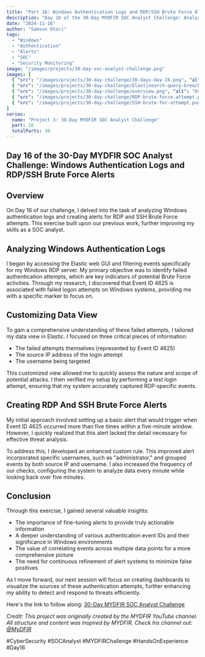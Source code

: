 ```yaml
---
title: "Part 16: Windows Authentication Logs and RDP/SSH Brute Force Alerts"
description: "Day 16 of the 30-Day MYDFIR SOC Analyst Challenge: Analyzing Windows authentication logs and creating sophisticated alerts for brute force detection."
date: "2024-11-16"
author: "Samson Otori"
tags:
  - "Windows"
  - "Authentication"
  - "Alerts"
  - "SOC"
  - "Security Monitoring"
image: "/images/projects/30-day-soc-analyst-challenge.png"
images: [
  { "src": "/images/projects/30-day-challenge/30-days-day-16.png", "alt": "30 Days MYDFIR SOC Analyst Challenge Day 16" },
  { "src": "/images/projects/30-day-challenge/Elastisearch-query-breached.png", "alt": "Elasticsearch Query for Breached Attempts" },
  { "src": "/images/projects/30-day-challenge/overview.png", "alt": "Overview of Authentication Monitoring" },
  { "src": "/images/projects/30-day-challenge/RDP-brute-force-attempt.png", "alt": "RDP Brute Force Attempt Detection" },
  { "src": "/images/projects/30-day-challenge/SSH-brute-for-attempt.png", "alt": "SSH Brute Force Attempt Detection" }
]
series:
  name: "Project 3: 30-Day MYDFIR SOC Analyst Challenge"
  part: 16
  totalParts: 30
---
```


## Day 16 of the 30-Day MYDFIR SOC Analyst Challenge: Windows Authentication Logs and RDP/SSH Brute Force Alerts

## Overview

On Day 16 of our challenge, I delved into the task of analyzing Windows authentication logs and creating alerts for RDP and SSH Brute Force attempts. This exercise built upon our previous work, further improving my skills as a SOC analyst.

## Analyzing Windows Authentication Logs

I began by accessing the Elastic web GUI and filtering events specifically for my Windows RDP server. My primary objective was to identify failed authentication attempts, which are key indicators of potential Brute Force activities. Through my research, I discovered that Event ID 4625 is associated with failed logon attempts on Windows systems, providing me with a specific marker to focus on.

## Customizing Data View

To gain a comprehensive understanding of these failed attempts, I tailored my data view in Elastic. I focused on three critical pieces of information:
- The failed attempts themselves (represented by Event ID 4625)
- The source IP address of the login attempt
- The username being targeted

This customized view allowed me to quickly assess the nature and scope of potential attacks. I then verified my setup by performing a test login attempt, ensuring that my system accurately captured RDP-specific events.

## Creating RDP And SSH Brute Force Alerts

My initial approach involved setting up a basic alert that would trigger when Event ID 4625 occurred more than five times within a five-minute window. However, I quickly realized that this alert lacked the detail necessary for effective threat analysis.

To address this, I developed an enhanced custom rule. This improved alert incorporated specific usernames, such as "administrator," and grouped events by both source IP and username. I also increased the frequency of our checks, configuring the system to analyze data every minute while looking back over five minutes.

## Conclusion

Through this exercise, I gained several valuable insights:
- The importance of fine-tuning alerts to provide truly actionable information
- A deeper understanding of various authentication event IDs and their significance in Windows environments
- The value of correlating events across multiple data points for a more comprehensive picture
- The need for continuous refinement of alert systems to minimize false positives

As I move forward, our next session will focus on creating dashboards to visualize the sources of these authentication attempts, further enhancing my ability to detect and respond to threats efficiently.

Here's the link to follow along: [30-Day MYDFIR SOC Analyst Challenge](https://www.youtube.com/watch?v=11eBIfDeZ7k&list=PLG6KGSNK4PuBWmX9NykU0wnWamjxdKhDJ&index=43)

*Credit: This project was originally created by the MYDFIR YouTube channel. All structure and content was inspired by MYDFIR. Check his channel out: [@MyDFIR](https://www.youtube.com/@MyDFIR)*

#CyberSecurity #SOCAnalyst #MYDFIRChallenge #HandsOnExperience #Day16 